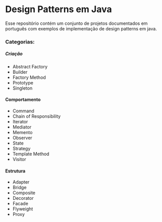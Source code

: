 # Design Patterns em Java
Esse repositório contém um conjunto de projetos documentados em português com exemplos de implementação de design patterns em java.

### Categorias:

##### Criação
- Abstract Factory
- Builder
- Factory Method  
- Prototype
- Singleton

#### Comportamento
- Command
- Chain of Responsibility
- Iterator
- Mediator
- Memento
- Observer
- State  
- Strategy
- Template Method
- Visitor   

#### Estrutura
- Adapter  
- Bridge
- Composite
- Decorator
- Facade
- Flyweight  
- Proxy

